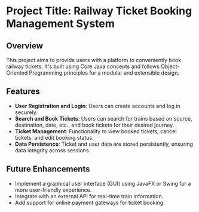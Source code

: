 # Project Title:  Railway Ticket Booking Management System

## Overview
This project aims to provide users with a platform to conveniently book railway tickets. It's built using Core Java concepts and follows Object-Oriented Programming principles for a modular and extensible design.

## Features
- **User Registration and Login**: Users can create accounts and log in securely.
- **Search and Book Tickets**: Users can search for trains based on source, destination, date, etc., and book tickets for their desired journey.
- **Ticket Management**: Functionality to view booked tickets, cancel tickets, and edit booking status.
- **Data Persistence**: Ticket and user data are stored persistently, ensuring data integrity across sessions.

## Future Enhancements
- Implement a graphical user interface (GUI) using JavaFX or Swing for a more user-friendly experience.
- Integrate with an external API for real-time train information.
- Add support for online payment gateways for ticket booking.

